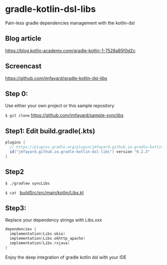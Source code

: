 # gradle-kotlin-dsl-libs


Pain-less gradle dependencies management with the kotlin-dsl

Blog article
---

https://blog.kotlin-academy.com/gradle-kotlin-1-7528a85f0d2c

Screencast 
---

https://github.com/jmfayard/gradle-kotlin-dsl-libs


Step 0: 
---

Use either your own project or this  sample repository

`$ git clone` https://github.com/jmfayard/sample-synclibs



Step1: Edit build.gradle(.kts)
---- 

```groovy
plugins {
  // https://plugins.gradle.org/plugin/jmfayard.github.io.gradle-kotlin-dsl-libs
  id("jmfayard.github.io.gradle-kotlin-dsl-libs") version "0.2.3"
}
```



Step2
----


`$ ./gradlew syncLibs`

`$ cat ` [buildSrc/src/main/kotlin/Libs.kt](https://github.com/jmfayard/sample-synclibs/blob/0054d42685ca50638c2e05670426b30323d7f6a8/buildSrc/src/main/java/Libs.kt)


Step3: 
----

Replace your dependency strings with Libs.xxx

```kotlin
dependencies {
  implementation(Libs.okio)
  implementation(Libs.okhttp_apache)
  implementation(Libs.rxjava)
}
```

Enjoy the deep integration of gradle kotlin dsl with your IDE





